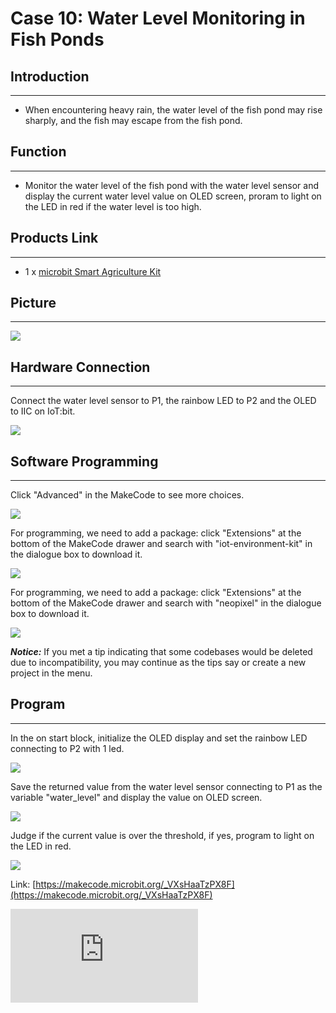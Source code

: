 ﻿# Case 10: Water Level Monitoring in Fish Ponds


##  Introduction
---

- When encountering heavy rain, the water level of the fish pond may rise sharply, and the fish may escape from the fish pond.

##  Function
---
- Monitor the water level of the fish pond with the water level sensor and display the current water level value on OLED screen, proram to light on the LED in red if the water level is too high.

## Products Link
---
- 1 x [microbit Smart Agriculture Kit](https://shop.elecfreaks.com/products/elecfreaks-micro-bit-smart-agriculture-kit-without-micro-bit-board?_pos=2&_sid=2c86b7764&_ss=r)

## Picture
---
![](https://wiki-media-ef.oss-cn-hongkong.aliyuncs.com/i18n/en/docusaurus-plugin-content-docs/current/microbit/wisdom-life/microbit-smart-agriculture-kit/images/microbit-Smart-Agriculture-Kit-case-01-02.png)

## Hardware Connection
---

Connect the water level sensor to P1, the rainbow LED to P2 and the OLED to IIC on IoT:bit.

![](https://wiki-media-ef.oss-cn-hongkong.aliyuncs.com/i18n/en/docusaurus-plugin-content-docs/current/microbit/wisdom-life/microbit-smart-agriculture-kit/images/microbit-Smart-Agriculture-Kit-case-10-03.png)

## Software Programming

---

Click "Advanced" in the MakeCode to see more choices.

![](https://wiki-media-ef.oss-cn-hongkong.aliyuncs.com/i18n/en/docusaurus-plugin-content-docs/current/microbit/wisdom-life/microbit-smart-agriculture-kit/images/microbit-Smart-Agriculture-Kit-case-01-04.png)

For programming, we need to add a package: click "Extensions" at the bottom of the MakeCode drawer and search with "iot-environment-kit" in the dialogue box to download it.

![](https://wiki-media-ef.oss-cn-hongkong.aliyuncs.com/i18n/en/docusaurus-plugin-content-docs/current/microbit/wisdom-life/microbit-smart-agriculture-kit/images/microbit-Smart-Agriculture-Kit-case-01-05.png)

For programming, we need to add a package: click "Extensions" at the bottom of the MakeCode drawer and search with "neopixel" in the dialogue box to download it.

![](https://wiki-media-ef.oss-cn-hongkong.aliyuncs.com/i18n/en/docusaurus-plugin-content-docs/current/microbit/wisdom-life/microbit-smart-agriculture-kit/images/microbit-Smart-Agriculture-Kit-case-03-06.png)

***Notice:*** If you met a tip indicating that some codebases would be deleted due to incompatibility, you may continue as the tips say or create a new project in the menu.

## Program

---
In the on start block, initialize the OLED display and set the rainbow LED connecting to P2 with 1 led.

![](https://wiki-media-ef.oss-cn-hongkong.aliyuncs.com/i18n/en/docusaurus-plugin-content-docs/current/microbit/wisdom-life/microbit-smart-agriculture-kit/images/microbit-Smart-Agriculture-Kit-case-10-07.png)

Save the returned value from the water level sensor connecting to P1 as the variable "water_level" and display the value on OLED screen.

![](https://wiki-media-ef.oss-cn-hongkong.aliyuncs.com/i18n/en/docusaurus-plugin-content-docs/current/microbit/wisdom-life/microbit-smart-agriculture-kit/images/microbit-Smart-Agriculture-Kit-case-10-08.png)

Judge if the current value is over the threshold, if yes, program to light on the LED in red.

![](https://wiki-media-ef.oss-cn-hongkong.aliyuncs.com/i18n/en/docusaurus-plugin-content-docs/current/microbit/wisdom-life/microbit-smart-agriculture-kit/images/microbit-Smart-Agriculture-Kit-case-10-09.png)


Link: [https://makecode.microbit.org/_VXsHaaTzPX8F](https://makecode.microbit.org/_VXsHaaTzPX8F)

<div
    style={{
        position: 'relative',
        paddingBottom: '60%',
        overflow: 'hidden',
    }}
>
    <iframe
        src="https://makecode.microbit.org/_VXsHaaTzPX8F"
        frameborder="0"
        sandbox="allow-popups allow-forms allow-scripts allow-same-origin"
        style={{
            position: 'absolute',
            width: '100%',
            height: '100%',
        }}
    />
</div>


## Result
---
- The current water level value displays on the OLED screen, if it is too high, the rainbow LED lights on in red for reminding.
